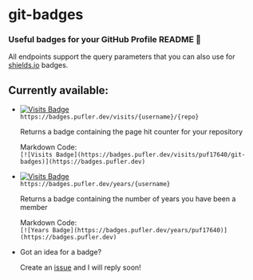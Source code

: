 # git-badges

### Useful badges for your GitHub Profile README 🎉

All endpoints support the query parameters that you can also use for [shields.io](https://shields.io) badges.

## Currently available:

- [![Visits Badge](https://badges.pufler.dev/visits/puf17640/git-badges)](https://badges.pufler.dev) <br>
  `https://badges.pufler.dev/visits/{username}/{repo}`
  
  Returns a badge containing the page hit counter for your repository
  
  Markdown Code: <br>`[![Visits Badge](https://badges.pufler.dev/visits/puf17640/git-badges)](https://badges.pufler.dev)`

- [![Visits Badge](https://badges.pufler.dev/years/puf17640)](https://badges.pufler.dev) <br>
  `https://badges.pufler.dev/years/{username}`
  
  Returns a badge containing the number of years you have been a member
  
  Markdown Code: <br>`[![Years Badge](https://badges.pufler.dev/years/puf17640)](https://badges.pufler.dev)`
  
- Got an idea for a badge? 

  Create an [issue](https://github.com/puf17640/git-badges/issues/new) and I will reply soon!
